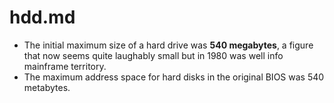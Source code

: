 # hdd.md

 * The initial maximum size of a hard drive was **540 megabytes**, a figure that now seems quite laughably small but in 1980 was well info mainframe territory.
 * The maximum address space for hard disks in the original BIOS was 540 metabytes.
